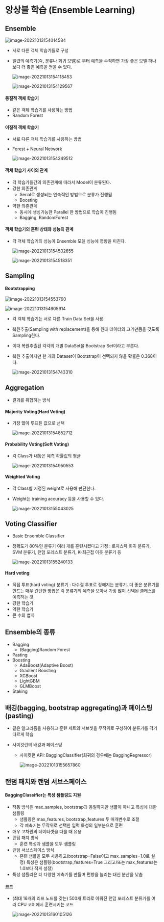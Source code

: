 # 앙상블 학습 (Ensemble Learning)

## Ensemble

![image-20221013154014584](Ensemble_Learning.assets\image-20221013154014584.png)

- 서로 다른 객체 학습기들로 구성

- 일련의 예측기(즉, 분류나 회귀 모델)로 부터 예측을 수직하면 가장 좋은 모델 하나보다 더 좋은 예측을 얻을 수 있다.

  ![image-20221013154118453](Ensemble_Learning.assets\image-20221013154118453.png)

  ![image-20221013154129567](Ensemble_Learning.assets\image-20221013154129567.png)



#### 동질적 객체 학습기

- 같은 객체 학습기를 사용하는 방법
- Random Forest



#### 이질적 객체 학습기

- 서로 다른 객체 학습기를 사용하는 방법

- Forest + Neural Network

  ![image-20221013154249512](Ensemble_Learning.assets\image-20221013154249512.png)



#### 객체 학습기 사이의 관계

- 각 학습기들간의 의존관계에 따라서 Model이 분류된다.
- 강한 의존관계
  - Serial로 생성되는 연속적인 방법으로 분류가 진행됨
  - Boosting
- 약한 의존관계
  - 동시에 생성가능한 Parallel 한 방법으로 학습이 진행됨
  - Bagging, RandomForest



#### 객체 학습기의 훈련 상태와 성능의 관계

- 각 객체 학습기의 성능이 Ensemble 모델 성능에 영향을 미친다.

  ![image-20221013154502655](Ensemble_Learning.assets\image-20221013154502655.png)

  ![image-20221013154518351](Ensemble_Learning.assets\image-20221013154518351.png)





## Sampling

#### Bootstrapping

![image-20221013154553790](Ensemble_Learning.assets\image-20221013154553790.png)

![image-20221013154605914](Ensemble_Learning.assets\image-20221013154605914.png)

- 각 객체 학습기는 서로 다른 Train Data Set을 사용

- 복원추출(Sampling with replacement)을 통해 원래 데이터의 크기만큼을 갖도록 Sampling한다.

- 이때 복원추출된 각각의 개별 DataSet을 Bootstrap Set이라고 부른다.

- 복원 추출이지만 한 개의 Dataset이 Bootstrap이 선택되지 않을 확률은 0.368이다.

  ![image-20221013154743310](Ensemble_Learning.assets\image-20221013154743310.png)



## Aggregation

- 결과를 취합하는 방식



#### Majority Voting(Hard Voting)

- 가장 많이 투표된 값으로 선택

  ![image-20221013154852712](Ensemble_Learning.assets\image-20221013154852712.png)



#### Probability Voting(Soft Voting)

- 각 Class가 내놓은 예측 확률값의 평균

  ![image-20221013154950553](Ensemble_Learning.assets\image-20221013154950553.png)



#### Weighted Voting

- 각 Class별 지정된 weight로 사용해 판단한다.

- Weight는 training accuracy 등을 사용할 수 있다.

  ![image-20221013155043025](Ensemble_Learning.assets\image-20221013155043025.png)



## Voting Classifier

- Basic Ensemble Classifier

- 정확도가 80%인 분류기 여러 개를 훈련시켰다고 가정 : 로지스틱 회귀 분류기, SVM 분류기, 랜덤 포레스트 분류기, K-최근접 이웃 분류기 등

  ![image-20221013155240133](Ensemble_Learning.assets\image-20221013155240133.png)



#### Hard voting

- 직접 투표(hard voting) 분류기 : 다수결 투표로 정해지는 분류기. 더 좋은 분류기를 만드는 매우 간단한 방법은 각 분류기의 예측을 모아서 가장 많이 선택된 클래스를 예측하는 것
- 강한 학습기
- 약한 학습기
- 큰 수의 법칙



## Ensemble의 종류

- Bagging
  - (Bagging)Random Forest
- Pasting
- Boosting
  - AdaBoost(Adaptive Boost)
  - Gradient Boosting
  - XGBoost
  - LightGBM
  - GLMBoost
- Staking



## 배깅(bagging, bootstrap aggregating)과 페이스팅(pasting)

- 같은 알고리즘을 사용하고 훈련 세트의 서브셋을 무작위로 구성하여 분류기를 각기 다르게 학습

- 사이킷런의 배깅과 페이스팅

  - 사이킷런 API: BaggingClassifier(회귀의 경우에는 BaggingRegressor)

    ![image-20221013155657860](Ensemble_Learning.assets\image-20221013155657860.png)



## 랜덤 패치와 랜덤 서브스페이스

#### BaggingClassifier는 특성 샘플링도 지원

- 작동 방식은 max_samples, bootstrap과 동일하지만 샘플이 아니고 특성에 대한 샘플링
  - 샘플링은 max_features, bootstrap_features 두 매개변수로 조절
  - 각 예측기는 무작위로 선택한 입력 특성의 일부분으로 훈련
- 매우 고차원의 데이터셋을 다룰 때 유용
- 랜덤 패치 방식
  - 훈련 특성과 샘플을 모두 샘플링
- 랜덤 서브스페이스 방식
  - 훈련 샘플을 모두 사용하고(bootstrap=False이고 max_samples=1.0로 설정) 특성은 샘플링(bootstrap_features=True 그리고/또는 max_features는 1.0보다 작게 설정)
- 특성 샘플리은 더 다양한 예측기를 만들며 편향을 늘리는 대신 분산을 낮춤



#### 코드

- (최대 16개의 리프 노드를 갖는) 500개 트리로 이뤄진 랜덤 포레스트 분류기를 여러 CPU 코어에서 훈련시키는 코드

  ![image-20221013160105126](Ensemble_Learning.assets\image-20221013160105126.png)
